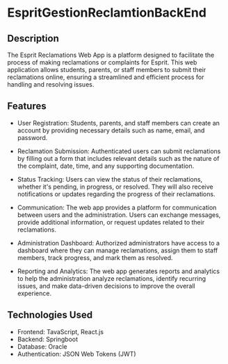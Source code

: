 # EspritGestionReclamtionBackEnd

## Description
The Esprit Reclamations Web App is a platform designed to facilitate the process of making reclamations or complaints for Esprit. This web application allows students, parents, or staff members to submit their reclamations online, ensuring a streamlined and efficient process for handling and resolving issues.

## Features

- User Registration: Students, parents, and staff members can create an account by providing necessary details such as name, email, and password.

- Reclamation Submission: Authenticated users can submit reclamations by filling out a form that includes relevant details such as the nature of the complaint, date, time, and any supporting documentation.

- Status Tracking: Users can view the status of their reclamations, whether it's pending, in progress, or resolved. They will also receive notifications or updates regarding the progress of their reclamations.

- Communication: The web app provides a platform for communication between users and the administration. Users can exchange messages, provide additional information, or request updates related to their reclamations.

- Administration Dashboard: Authorized administrators have access to a dashboard where they can manage reclamations, assign them to staff members, track progress, and mark them as resolved.

- Reporting and Analytics: The web app generates reports and analytics to help the administration analyze reclamations, identify recurring issues, and make data-driven decisions to improve the overall experience.

## Technologies Used

- Frontend: TavaScript, React.js
- Backend: Springboot
- Database: Oracle
- Authentication: JSON Web Tokens (JWT)
